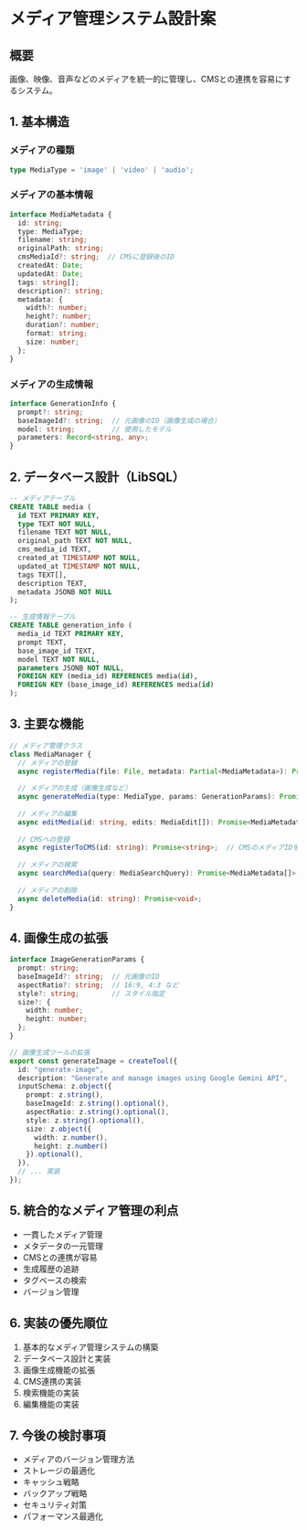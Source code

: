 # メディア管理システム設計案

## 概要
画像、映像、音声などのメディアを統一的に管理し、CMSとの連携を容易にするシステム。

## 1. 基本構造

### メディアの種類
```typescript
type MediaType = 'image' | 'video' | 'audio';
```

### メディアの基本情報
```typescript
interface MediaMetadata {
  id: string;
  type: MediaType;
  filename: string;
  originalPath: string;
  cmsMediaId?: string;  // CMSに登録後のID
  createdAt: Date;
  updatedAt: Date;
  tags: string[];
  description?: string;
  metadata: {
    width?: number;
    height?: number;
    duration?: number;
    format: string;
    size: number;
  };
}
```

### メディアの生成情報
```typescript
interface GenerationInfo {
  prompt?: string;
  baseImageId?: string;  // 元画像のID（画像生成の場合）
  model: string;         // 使用したモデル
  parameters: Record<string, any>;
}
```

## 2. データベース設計（LibSQL）

```sql
-- メディアテーブル
CREATE TABLE media (
  id TEXT PRIMARY KEY,
  type TEXT NOT NULL,
  filename TEXT NOT NULL,
  original_path TEXT NOT NULL,
  cms_media_id TEXT,
  created_at TIMESTAMP NOT NULL,
  updated_at TIMESTAMP NOT NULL,
  tags TEXT[],
  description TEXT,
  metadata JSONB NOT NULL
);

-- 生成情報テーブル
CREATE TABLE generation_info (
  media_id TEXT PRIMARY KEY,
  prompt TEXT,
  base_image_id TEXT,
  model TEXT NOT NULL,
  parameters JSONB NOT NULL,
  FOREIGN KEY (media_id) REFERENCES media(id),
  FOREIGN KEY (base_image_id) REFERENCES media(id)
);
```

## 3. 主要な機能

```typescript
// メディア管理クラス
class MediaManager {
  // メディアの登録
  async registerMedia(file: File, metadata: Partial<MediaMetadata>): Promise<MediaMetadata>;
  
  // メディアの生成（画像生成など）
  async generateMedia(type: MediaType, params: GenerationParams): Promise<MediaMetadata>;
  
  // メディアの編集
  async editMedia(id: string, edits: MediaEdit[]): Promise<MediaMetadata>;
  
  // CMSへの登録
  async registerToCMS(id: string): Promise<string>;  // CMSのメディアIDを返す
  
  // メディアの検索
  async searchMedia(query: MediaSearchQuery): Promise<MediaMetadata[]>;
  
  // メディアの削除
  async deleteMedia(id: string): Promise<void>;
}
```

## 4. 画像生成の拡張

```typescript
interface ImageGenerationParams {
  prompt: string;
  baseImageId?: string;  // 元画像のID
  aspectRatio?: string;  // 16:9, 4:3 など
  style?: string;        // スタイル指定
  size?: {
    width: number;
    height: number;
  };
}

// 画像生成ツールの拡張
export const generateImage = createTool({
  id: "generate-image",
  description: "Generate and manage images using Google Gemini API",
  inputSchema: z.object({
    prompt: z.string(),
    baseImageId: z.string().optional(),
    aspectRatio: z.string().optional(),
    style: z.string().optional(),
    size: z.object({
      width: z.number(),
      height: z.number()
    }).optional(),
  }),
  // ... 実装
});
```

## 5. 統合的なメディア管理の利点
- 一貫したメディア管理
- メタデータの一元管理
- CMSとの連携が容易
- 生成履歴の追跡
- タグベースの検索
- バージョン管理

## 6. 実装の優先順位
1. 基本的なメディア管理システムの構築
2. データベース設計と実装
3. 画像生成機能の拡張
4. CMS連携の実装
5. 検索機能の実装
6. 編集機能の実装

## 7. 今後の検討事項
- メディアのバージョン管理方法
- ストレージの最適化
- キャッシュ戦略
- バックアップ戦略
- セキュリティ対策
- パフォーマンス最適化 